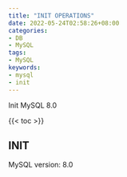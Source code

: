 ```yaml
---
title: "INIT OPERATIONS"
date: 2022-05-24T02:58:26+08:00
categories:
- DB
- MySQL
tags:
- MySQL
keywords:
- mysql
- init
---
```


Init MySQL 8.0
<!--more-->

{{< toc >}}

## INIT

MySQL version: 8.0

